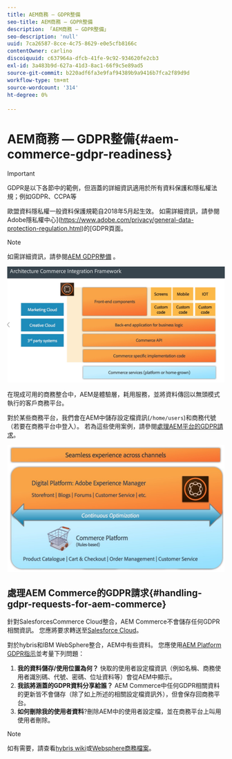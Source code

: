 ```yaml
---
title: AEM商務 — GDPR整備
seo-title: AEM商務 — GDPR整備
description: 「AEM商務 — GDPR整備」
seo-description: 'null'
uuid: 7ca26587-8cce-4c75-8629-e0e5cfb8166c
contentOwner: carlino
discoiquuid: c637964a-dfcb-41fe-9c92-934620fe2cb3
exl-id: 3a483b9d-627a-41d3-8ac1-66f9c5e89ad5
source-git-commit: b220adf6fa3e9faf94389b9a9416b7fca2f89d9d
workflow-type: tm+mt
source-wordcount: '314'
ht-degree: 0%

---
```


# AEM商務 — GDPR整備{#aem-commerce-gdpr-readiness}

>[!IMPORTANT]
>
>GDPR是以下各節中的範例，但涵蓋的詳細資訊適用於所有資料保護和隱私權法規；例如GDPR、CCPA等

歐盟資料隱私權一般資料保護規範自2018年5月起生效。 如需詳細資訊，請參閱Adobe隱私權中心](https://www.adobe.com/privacy/general-data-protection-regulation.html)的[GDPR頁面。

>[!NOTE]
>
>如需詳細資訊，請參閱[AEM GDPR整備](/help/managing/data-protection-and-privacy.md) 。

![screen_shot_2018-03-22at111606](assets/screen_shot_2018-03-22at111606.jpg)

在現成可用的商務整合中，AEM是體驗層，耗用服務，並將資料傳回以無頭模式執行的客戶商務平台。

對於某些商務平台，我們會在AEM中儲存設定檔資訊(`/home/users`)和商務代號（若要在商務平台中登入）。 若為這些使用案例，請參閱[處理AEM平台的GDPR請求](/help/sites-administering/handling-gdpr-requests-for-aem-platform.md)。

![screen_shot_2018-03-22at111621](assets/screen_shot_2018-03-22at111621.jpg)

## 處理AEM Commerce的GDPR請求{#handling-gdpr-requests-for-aem-commerce}

針對SalesforcesCommerce Cloud整合，AEM Commerce不會儲存任何GDPR相關資訊。 您應將要求轉送至[Salesforce Cloud](https://documentation.demandware.com/)。

對於hybris和IBM WebSphere整合，AEM中有些資料。 您應使用[AEM Platform GDPR指示](/help/sites-administering/handling-gdpr-requests-for-aem-platform.md)並考量下列問題：

1. **我的資料儲存/使用位置為何？** 快取的使用者設定檔資訊（例如名稱、商務使用者識別碼、代號、密碼、位址資料等）會從AEM中顯示。
1. **我該將涵蓋的GDPR資料分享給誰？** AEM Commerce中任何GDPR相關資料的更新皆不會儲存（除了如上所述的相關設定檔資訊外），但會保存回商務平台。
1. **如何刪除我的使用者資料**?刪除AEM中的使用者設定檔，並在商務平台上叫用使用者刪除。

>[!NOTE]
>
>如有需要，請查看[hybris wiki](https://wiki.hybris.com/)或[Websphere商務檔案](https://www-01.ibm.com/support/docview.wss?uid=swg27036450)。
